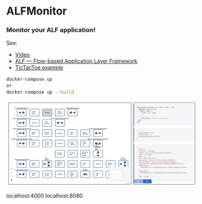 # ALFMonitor

### Monitor your ALF application!

See:
- [Video](https://www.youtube.com/watch?v=8yqXyUR4hBA)
- [ALF — Flow-based Application Layer Framework](https://github.com/antonmi/alf)
- [TicTacToe example](https://github.com/antonmi/alf_monitor_tictactoe)


```sh
docker-compose up
or
docker-compose up --build
```

[![alt text](ALFMonitor.png "Monitor your ALF app")](https://www.youtube.com/watch?v=8yqXyUR4hBA)

localhost:4000
localhost:8080
